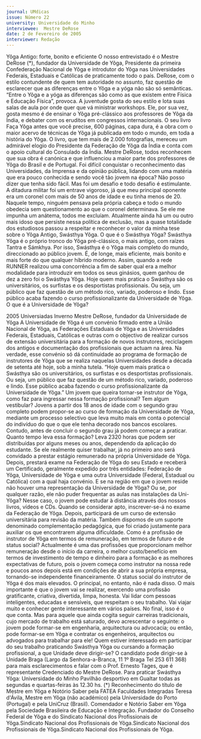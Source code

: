 ```yaml
---
journal: UMdicas
issue: Número 22
university: Universidade do Minho
interviewee:  Mestre DeRose 
date: 2 de Fevereiro de 2005
interviewer: Redação
---
```

Yôga Antigo: forte,
bonito e eficiente
O nosso entrevistado é o  Mestre DeRose  (*),
fundador da Universidade de Yôga, Presidente da
primeira Confederação Nacional de Yôga e
introdutor do Yôga nas Universidades Federais,
Estaduais e Católicas de praticamente todo o país.
DeRose, com o estilo contundente de quem tem
autoridade no assunto, faz questão de esclarecer
que as diferenças entre o Yôga e a yóga não são só
semânticas. “Entre o Yôga e a yóga as diferenças
são como as que existem entre Física e Educação
Física”, provoca. A juventude gosta do seu estilo e
lota suas salas de aula por onde quer que vá
ministrar workshops. Ele, por sua vez, gosta mesmo
é de ensinar o Yôga pré-clássico aos professores de
Yôga da Índia, e debater com os eruditos em
congressos internacionais.
O seu livro Faça Yôga antes que você precise,
600 páginas, capa dura, é a obra com o maior acervo
de técnicas de Yôga já publicada em todo o mundo,
em toda a história do Yôga. O livro, que tem mais de
2.000 fotografias, mereceu um admirável elogio do
Presidente da Federação de Yôga da Índia e conta
com o apoio cultural do Consulado da Índia.
Mestre DeRose, todos reconhecem que sua obra é
canónica e que influenciou a maior parte dos
professores de Yôga do Brasil e de Portugal. Foi difícil
conquistar o reconhecimento das Universidades, da
Imprensa e da opinião pública, lidando com uma
matéria que era pouco conhecida e sendo você tão
jovem na época?
Não posso dizer que tenha sido fácil. Mas foi um desafio e
todo desafio é estimulante. A ditadura militar foi um
entrave vigoroso, já que meu principal oponente era um
coronel com mais de 50 anos de idade e eu tinha menos
de 20. Naquele tempo, ninguém pensava pela própria
cabeça e todo o mundo obedecia sem questionamento ao
que o coronel determinava. Se ele me impunha um
anátema, todos me excluíam. Atualmente ainda há um ou
outro mais idoso que persiste nessa política de exclusão,
mas a quase totalidade dos estudiosos passou a respeitar
e reconhecer o valor da minha tese sobre o Yôga Antigo,
Swásthya Yôga.
O que é o Swásthya Yôga?
Swásthya Yôga é o próprio tronco do Yôga pré-clássico, o
mais antigo, com raízes Tantra e Sámkhya. Por isso,
Swásthya é o Yôga mais completo do mundo,
direccionado ao público jovem. É, de longe, mais eficiente,
mais bonito e mais forte do que qualquer híbrido moderno.
Assim, quando a rede RUNNER realizou uma
concorrência a fim de saber qual era a melhor modalidade
para introduzir em todos os seus ginásios, quem ganhou
de dez a zero foi o Swásthya Yôga. Hoje quem mais
pratica o Swásthya são os universitários, os surfistas e os
desportistas profissionais. Ou seja, um público que faz
questão de um método rico, variado, poderoso e lindo.
Esse público acaba fazendo o curso profissionalizante da
Universidade de Yôga.
O que é a Universidade de Yôga?

2005 Universiadas Inverno
Mestre DeRose, fundador da Universidade de Yôga
A Universidade de Yôga é um convénio firmado entre a
União Nacional de Yôga, as Federações Estaduais de
Yôga e as Universidades Federais, Estaduais, Católicas e
outras com o objectivo de realizar cursos de extensão
universitária para a formação de novos instrutores,
reciclagem dos antigos e documentação dos profissionais
que actuam na área. Na verdade, esse convénio só dá
continuidade ao programa de formação de instrutores de
Yôga que se realiza naquelas Universidades desde a
década de setenta até hoje, sob a minha tutela.
“Hoje quem mais pratica o
Swásthya são os universitários,
os surfistas e os desportistas
profissionais. Ou seja, um
público que faz questão de um
método rico, variado, poderoso
e lindo. Esse público acaba
fazendo o curso
profissionalizante da
Universidade de Yôga.”
Um jovem que queira tornar-se instrutor de Yôga,
como faz para ingressar nessa formação
profissional? Tem algum vestibular?
Jovens a partir dos 18 anos de idade com o segundo grau
completo podem propor-se ao curso de formação da
Universidade de Yôga, mediante um processo selectivo
que leva muito mais em conta o potencial do indivíduo do
que o que ele tenha decorado nos bancos escolares.
Contudo, antes de concluir o segundo grau já podem
começar a praticar.
Quanto tempo leva essa formação?
Leva 2320 horas que podem ser distribuídas por alguns
meses ou anos, dependendo da aplicação do estudante.
Se ele realmente quiser trabalhar, já no primeiro ano será
convidado a prestar estágio remunerado na própria
Universidade de Yôga. Depois, prestará exame na
Federação de Yôga do seu Estado e receberá um
Certificado, geralmente expedido por três entidades: 
Federação de Yôga, Universidade de Yôga e uma outra
Universidade (Federal, Estadual ou Católica) com a qual
haja convénio.
E se na região em que o jovem reside não houver uma
representação da Universidade de Yôga? Ou se, por
qualquer razão, ele não puder frequentar as aulas nas
instalações da Uni-Yôga?
Nesse caso, o jovem pode estudar à distância através dos
nossos livros, vídeos e CDs. Quando se considerar apto,
inscrever-se-á no exame da Federação de Yôga. Depois,
participará de um curso de extensão universitária para
revisão da matéria. Também dispomos de um suporte
denominado complementação pedagógica, que foi criado
justamente para auxiliar os que encontrarem alguma
dificuldade.
Como é a profissão de instrutor de Yôga em termos de
remuneração, em termos de futuro e de status social?
Actualmente é uma das profissões que proporcionam
melhor remuneração desde o início da carreira, o melhor
custo/benefício em termos de investimento de tempo e
dinheiro para a formação e as melhores expectativas de
futuro, pois o jovem começa como instrutor na nossa rede
e poucos anos depois está em condições de abrir a sua
própria empresa, tornando-se independente
financeiramente. O status social do instrutor de Yôga é
dos mais elevados. O principal, no entanto, não é nada
disso. O mais importante é que o jovem vai se realizar,
exercendo uma profissão gratificante, criativa, divertida,
limpa, honesta. Vai lidar com pessoas inteligentes,
educadas e sensíveis, que respeitam o seu trabalho. Vai
viajar muito e conhecer gente interessante em vários
países. No final, isso é o que conta. Mas para aquele que
ainda cogita seguir carreiras tradicionais, cujo mercado de
trabalho está saturado, devo acrescentar o seguinte: o
jovem pode formar-se em engenharia, arquitectura ou
advocacia; ou então, pode formar-se em Yôga e contratar
os engenheiros, arquitectos ou advogados para trabalhar
para ele!
Quem estiver interessado em participar do seu
trabalho praticando Swásthya Yôga ou cursando a
formação profissional, a que Unidade deve dirigir-se?
O candidato pode dirigir-se à Unidade Braga (Largo da
Senhora-a-Branca, 11 1º Braga Tel 253 611 368) para
mais esclarecimentos e falar com o Prof. Ernesto Tages,
que é representante Credenciado do Mestre DeRose.
Para praticar Swásthya Yôga: Universidade do Minho
Pavilhão desportivo em Gualtar todas as segundas e
quartas-feiras às 12.30 hs.
(*) Reconhecimento do título de Mestre em Yôga e Notório Saber pela
FATEA Faculdades Integradas Teresa d'Ávila, Mestre em Yôga (não
académico) pela Universidade do Porto (Portugal) e pela UniCruz (Brasil).
Comendador e Notório Saber em Yôga pela Sociedade Brasileira de
Educação e Integração. Fundador do Conselho Federal de Yôga e do
Sindicato Nacional dos Profissionais de Yôga.Sindicato Nacional dos Profissionais de Yôga.Sindicato Nacional dos Profissionais de Yôga.Sindicato Nacional dos Profissionais de Yôga.